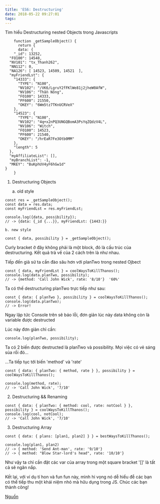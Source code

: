 ```yaml
---
title: 'ES6: Destructuring'
date: 2018-05-22 09:27:01
tags:
---
```

Tìm hiểu Destructuring nested Objects trong Javascripts

``` JS
    function _getSampleObject() {
      return {
      data: {
    "_id": 13252,
  "FO100": 14548,
  "NV101": "tx_Thanh262",
  "NN112": 0,
  "NA126": [ 14523, 14509, 14521  ],
  "myFriendLst": {
    "14333": {
      "TYPE": "N100",
      "NV102": "/VK6/LgruY2fFKlWe81j2jheW0AfW",
      "NV106": "Thần Nông",
      "FO100": 14333,
      "PF600": 21550,
      "OKEY": "6Wm5tz7TKnUCRVeX"
    },
    "14523": {
      "TYPE": "N100",
      "NV102": "4q+x2nPQ3UNGQBomA3PsYqZQdzV4L",
      "NV106": "Witch",
      "FO100": 14523,
      "PF600": 21540,
      "OKEY": "/hrEaR7Fe3Otb0MM"
    },
    "length": 5
  },
  "myAffiliateList": [],
  "myBranchList": -1,
  "MKEY": "BuKphUV4yF6hGw1d"
}
    }
```
1. Destructuring Objects
  
    a. old style
``` JS
const res = _getSampleObject();
const data = res.data;
const myFriendLst = res.myFriendLst;

console.log({data, possibility});
// -> {data: {_id {...}}, myFriendLst: {1443:}}
```
    b. new style
``` JS
const { data, possibility } = _getSampleObject();
```
Curly bracket ở đây không phải là một block, đó là cấu trúc của destructuring. Kết quả trả về của 2 cách trên là như nhau.

Tiếp đến giả sử ta cần đào sâu hơn với planTwo trong nested Ojbect
``` JS
const { data, myFriendLst } = coolWaysToKillThanos();
console.log(data.planTwo, possibility);
// -> {method: 'Call John Wick', rate: '8/10'}  '60%'
```
Ta có thế destructuring planTwo trực tiếp như sau:
``` JS
const { data: { planTwo }, possibility } = coolWaysToKillThanos();
console.log(data.planTwo);
// -> Error!
```
Ngay lập tức Console trên sẽ báo lỗi, đơn giản lúc này data không còn là variable được destructed

Lúc này đơn giản chỉ cần:
``` JS
console.log(planTwo, possibility);
```
Ta có 2 biến được destructed là planTwo và possibility. Mọi việc có vẻ sáng sủa rồi đó...

...Ta tiếp tục tới biến 'method' và 'rate'
``` JS
const { data: { planTwo: { method, rate } }, possibility } = coolWaysToKillThanos();

console.log(method, rate);
// -> 'Call John Wick', '7/10'
```
2. Destructuring && Renaming
``` JS
const { data: { planTwo: { method: cool, rate: notCool } }, possibility } = coolWaysToKillThanos();
console.log(cool, notCool);
// -> 'Call John Wick', '7/10'
```
3. Destructuring Array
``` JS
const { data: { plans: [plan1, plan2] } } = bestWaysToKillThanos();

console.log(plan1, plan2)
// -> { method: 'Send Ant-man', rate: '9/10'}
// -> { method: "Blow Star-lord's head", rate: '10/10'}
```
Như vậy ta chỉ cần đặt các var của array trong một square bracket '[]' là tất cả sẽ ngăn nắp.

Kết lại, với ví dụ tí hon và fun fun này, mình hi vọng nó dễ hiểu đễ các bạn có thể tiếp thu một khái niệm nhỏ mà hữu dụng trong JS. Chúc các bạn thành công!

[Nguồn](https://viblo.asia/p/tim-hieu-destructuring-nested-objects-trong-javascripts-gAm5ypq8ldb)